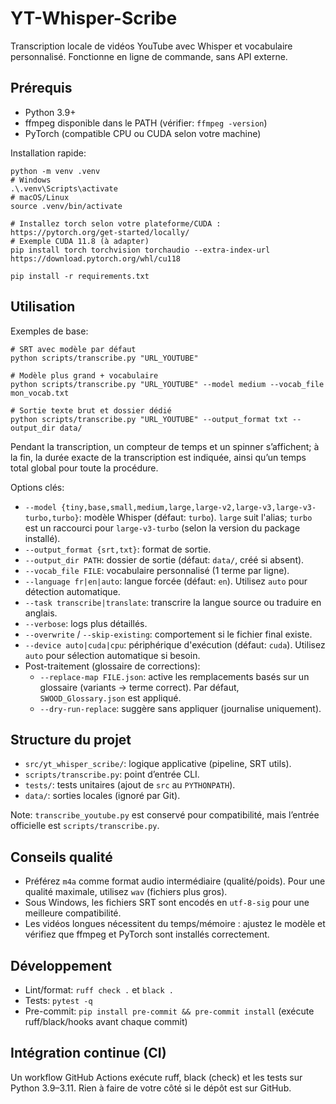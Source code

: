 # YT-Whisper-Scribe

Transcription locale de vidéos YouTube avec Whisper et vocabulaire personnalisé. Fonctionne en ligne de commande, sans API externe.

## Prérequis
- Python 3.9+
- ffmpeg disponible dans le PATH (vérifier: `ffmpeg -version`)
- PyTorch (compatible CPU ou CUDA selon votre machine)

Installation rapide:
```
python -m venv .venv
# Windows
.\.venv\Scripts\activate
# macOS/Linux
source .venv/bin/activate

# Installez torch selon votre plateforme/CUDA : https://pytorch.org/get-started/locally/
# Exemple CUDA 11.8 (à adapter)
pip install torch torchvision torchaudio --extra-index-url https://download.pytorch.org/whl/cu118

pip install -r requirements.txt
```

## Utilisation
Exemples de base:
```
# SRT avec modèle par défaut
python scripts/transcribe.py "URL_YOUTUBE"

# Modèle plus grand + vocabulaire
python scripts/transcribe.py "URL_YOUTUBE" --model medium --vocab_file mon_vocab.txt

# Sortie texte brut et dossier dédié
python scripts/transcribe.py "URL_YOUTUBE" --output_format txt --output_dir data/
```

Pendant la transcription, un compteur de temps et un spinner s’affichent; à la fin, la durée exacte de la transcription est indiquée, ainsi qu’un temps total global pour toute la procédure.

Options clés:
- `--model {tiny,base,small,medium,large,large-v2,large-v3,large-v3-turbo,turbo}`: modèle Whisper (défaut: `turbo`). `large` suit l'alias; `turbo` est un raccourci pour `large-v3-turbo` (selon la version du package installé).
- `--output_format {srt,txt}`: format de sortie.
- `--output_dir PATH`: dossier de sortie (défaut: `data/`, créé si absent).
- `--vocab_file FILE`: vocabulaire personnalisé (1 terme par ligne).
- `--language fr|en|auto`: langue forcée (défaut: `en`). Utilisez `auto` pour détection automatique.
- `--task transcribe|translate`: transcrire la langue source ou traduire en anglais.
- `--verbose`: logs plus détaillés.
- `--overwrite` / `--skip-existing`: comportement si le fichier final existe.
- `--device auto|cuda|cpu`: périphérique d'exécution (défaut: `cuda`). Utilisez `auto` pour sélection automatique si besoin.
 - Post-traitement (glossaire de corrections):
   - `--replace-map FILE.json`: active les remplacements basés sur un glossaire (variants -> terme correct). Par défaut, `SWOOD_Glossary.json` est appliqué.
   - `--dry-run-replace`: suggère sans appliquer (journalise uniquement).

## Structure du projet
- `src/yt_whisper_scribe/`: logique applicative (pipeline, SRT utils).
- `scripts/transcribe.py`: point d’entrée CLI.
- `tests/`: tests unitaires (ajout de `src` au `PYTHONPATH`).
- `data/`: sorties locales (ignoré par Git).

Note: `transcribe_youtube.py` est conservé pour compatibilité, mais l’entrée officielle est `scripts/transcribe.py`.

## Conseils qualité
- Préférez `m4a` comme format audio intermédiaire (qualité/poids). Pour une qualité maximale, utilisez `wav` (fichiers plus gros).
- Sous Windows, les fichiers SRT sont encodés en `utf-8-sig` pour une meilleure compatibilité.
- Les vidéos longues nécessitent du temps/mémoire : ajustez le modèle et vérifiez que ffmpeg et PyTorch sont installés correctement.

## Développement
- Lint/format: `ruff check .` et `black .`
- Tests: `pytest -q`
- Pre-commit: `pip install pre-commit && pre-commit install` (exécute ruff/black/hooks avant chaque commit)

## Intégration continue (CI)
Un workflow GitHub Actions exécute ruff, black (check) et les tests sur Python 3.9–3.11.
Rien à faire de votre côté si le dépôt est sur GitHub.
